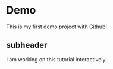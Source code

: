 # Demo 
This is my first demo project with Github!

## subheader
I am working on this tutorial interactively.
